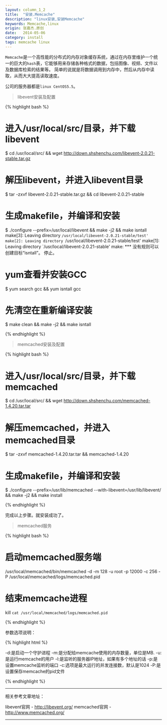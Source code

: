 ```yaml
---
layout: column_1_2
title:  "安装.Memcache"
description: "linux安装,安装Memcache"
keywords: Memcache,linux
origin: 张嘉杰.原创
date:   2014-05-06
category: install
tags: memcache linux
---
```

`Memcache`是一个高性能的分布式的内存对象缓存系统，通过在内存里维护一个统一的巨大的`hash`表，它能够用来存储各种格式的数据，包括图像、视频、文件以及数据库检索的结果等。
简单的说就是将数据调用到内存中，然后从内存中读取，从而大大提高读取速度。
<!--more-->
公司的服务器都是`linux CentOS5.5`。

> libevent安装及配置

{% highlight bash %}

# 进入/usr/local/src/目录，并下载libevent
$ cd /usr/local/src/ && wget http://down.shshenchu.com/libevent-2.0.21-stable.tar.gz

# 解压libevent，并进入libevent目录
$ tar -zxvf libevent-2.0.21-stable.tar.gz && cd libevent-2.0.21-stable

# 生成makefile，并编译和安装
$ ./configure --prefix=/usr/local/libevent && make -j2 && make isntall
make[3]: Leaving directory `/usr/local/libevent-2.0.21-stable/test'
make[2]: Leaving directory `/usr/local/libevent-2.0.21-stable/test'
make[1]: Leaving directory `/usr/local/libevent-2.0.21-stable'
make: *** 没有规则可以创建目标“isntall”。 停止。 

# yum查看并安装GCC
$ yum search gcc && yum isntall gcc

# 先清空在重新编译安装
$ make clean && make -j2 && make isntall

{% endhighlight %}

> memcached安装及配置

{% highlight bash %}

# 进入/usr/local/src/目录，并下载memcached
$ cd /usr/local/src/ && wget http://down.shshenchu.com/memcached-1.4.20.tar.tar

# 解压memcached，并进入memcached目录
$ tar -zxvf memcached-1.4.20.tar.tar && memcached-1.4.20

# 生成makefile，并编译和安装
$ ./configure --prefix=/usr/lib/memcached --with-libevent=/usr/lib/libevent/ && make -j2 && make install

{% endhighlight %}

完成以上步骤。就安装成功了。  

> memcached服务

{% highlight bash %}

# 启动memcached服务端
/usr/local/memcached/bin/memcached -d -m 128 -u root -p 12000 -c 256 -P /usr/local/memcached/logs/memcached.pid

# 结束memcache进程
kill `cat /usr/local/memcached/logs/memcached.pid`

{% endhighlight %}

参数选项说明：

{% highlight html %}

-d:是启动一个守护进程
-m:是分配给memcache使用的内存数量，单位是MB.
-u:是运行memcache的用户
-l:是监听的服务器IP地址，如果有多个地址的话
-p:是设置memcache监听的端口
-c:选项是最大运行的并发连接数，默认是1024
-P:是设置保存memcache的pid文件

{% endhighlight %}

-----------------------

相关参考文章地址：

libevent官网 - <http://libevent.org/>
memcached官网 - <http://www.memcached.org/>

-----------------------

